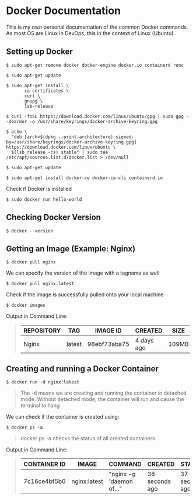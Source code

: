 # Docker Documentation
This is my own personal documentation of the common Docker commands. <br>As most OS are Linux in DevOps, this in the context of Linux (Ubuntu).


## Setting up Docker
```
$ sudo apt-get remove docker docker-engine docker.io containerd runc
```
```
$ sudo apt-get update
```
```
$ sudo apt-get install \
       ca-certificates \
       curl \
       gnupg \
       lsb-release
```
```
$ curl -fsSL https://download.docker.com/linux/ubuntu/gpg | sudo gpg --dearmor -o /usr/share/keyrings/docker-archive-keyring.gpg
```
```
$ echo \
  "deb [arch=$(dpkg --print-architecture) signed-by=/usr/share/keyrings/docker-archive-keyring.gpg] https://download.docker.com/linux/ubuntu \
  $(lsb_release -cs) stable" | sudo tee /etc/apt/sources.list.d/docker.list > /dev/null
```
```
$ sudo apt-get update
```
```
$ sudo apt-get install docker-ce docker-ce-cli containerd.io
```

Check if Docker is installed
```
$ sudo docker run hello-world
```


## Checking Docker Version
```
$ docker --version
```


## Getting an Image (Example: Nginx)
```
$ docker pull nginx
```
We can specify the version of the image with a tagname as well
```
$ docker pull nginx:latest
```
Check if the image is successfully pulled onto your local machine
```
$ docker images
```
Output in Command Line:
> | REPOSITORY  | TAG         | IMAGE ID    | CREATED     | SIZE        |
> | ----------- | ----------- | ----------- | ----------- | ----------- |
> | Nginx       | latest      | 98ebf73aba75| 4 days ago  | 109MB       |



## Creating and running a Docker Container
```
$ docker run -d nginx:latest
```
> The -d means we are creating and running the container in detached mode. Without detached mode, the container will run and cause the terminal to hang

We can check if the container is created using:
```
$ docker ps -a
```
> docker ps -a checks the status of all created containers

Output in Command Line:
> | CONTAINER ID | IMAGE        | COMMAND                  | CREATED        | STATUS         | PORTS  | NAMES             |
> | ------------ | ------------ | ------------------------ | -------------- | -------------- | ------ | ----------------- |
> | 7c16ce4bf5b0 | nginx:latest | "nginx -g 'daemon of..." | 38 seconds ago | 37 seconds ago | 80/tcp | suspicious_synder |
